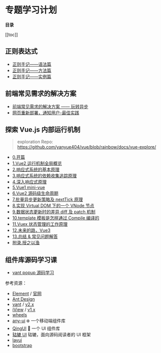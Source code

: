 # 专题学习计划

**目录**

[[toc]]

## 正则表达式

- [正则手记——语法篇](/topic/regex/正则手记——语法篇.html)
- [正则手记——方法篇](/topic/regex/正则手记——方法篇.html)
- [正则手记——实例篇](/topic/regex/正则手记——实例篇.html)

## 前端常见需求的解决方案

- [前端常见需求的解决方案 —— 玩转异步](https://yanyue404.github.io/blog/posts/?id=248)
- [网页重新部署，通知用户-最佳实践](https://juejin.cn/post/7209234917288886331)

## 探索 Vue.js 内部运行机制

> exploration Repo: https://github.com/yanyue404/vue/blob/rainbow/docs/vue-explore/

- [0.开篇](https://github.com/yanyue404/vue/blob/rainbow/docs/vue-explore/)
- [1.Vue2 运行机制全局概览](https://github.com/yanyue404/vue/blob/rainbow/docs/vue-explore/)
- [2.响应式系统的基本原理](https://github.com/yanyue404/vue/blob/rainbow/docs/vue-explore/)
- [3.响应式系统的依赖收集追踪原理](https://github.com/yanyue404/vue/blob/rainbow/docs/vue-explore/)
- [4.深入响应式原理](https://github.com/yanyue404/vue/blob/rainbow/docs/vue-explore/)
- [5.Vue1 mini-vue](https://github.com/yanyue404/vue/blob/rainbow/docs/vue-explore/)
- [6.Vue2 源码级生命周期](https://github.com/yanyue404/vue/blob/rainbow/docs/vue-explore/)
- [7.批量异步更新策略及 nextTick 原理](https://github.com/yanyue404/vue/blob/rainbow/docs/vue-explore/)
- [8.实现 Virtual DOM 下的一个 VNode 节点](https://github.com/yanyue404/vue/blob/rainbow/docs/vue-explore/)
- [9.数据状态更新时的差异 diff 及 patch 机制](https://github.com/yanyue404/vue/blob/rainbow/docs/vue-explore/)
- [10.template 模板是怎样通过 Compile 编译的](https://github.com/yanyue404/vue/blob/rainbow/docs/vue-explore/)
- [11.Vuex 状态管理的工作原理](https://github.com/yanyue404/vue/blob/rainbow/docs/vue-explore/)
- [12.未来的路，Vue3](https://github.com/yanyue404/vue/blob/rainbow/docs/vue-explore/)
- [13.总结 & 常见问题解答](https://github.com/yanyue404/vue/blob/rainbow/docs/vue-explore/)
- [附录.授之以渔](https://github.com/yanyue404/vue/blob/rainbow/docs/vue-explore/)

## 组件库源码学习课

- [vant popup 源码学习](https://github.com/yanyue404/blog/issues/250)

参考资源：

- [Element](https://github.com/ElemeFE/element) / [官网](https://element.eleme.cn/#/zh-CN)
- [Ant Design](https://ant.design/)
- [vant](https://github.com/youzan/vant) / [v2.x](https://github.com/youzan/vant/tree/2.x/src)
- [iView](https://www.iviewui.com/) / [v1.x](https://github.com/iview/iview/tree/1.x/src/components)
- [wheels](https://github.com/FrankFang/wheels)
- [any-ui](https://github.com/any86/any-ui) ❄️ 一个移动端组件库
- [QingUI](https://github.com/veedrin/qing) 🍧 一个 UI 组件库
- [轱辘 UI](https://github.com/FrankFang/gulu) 轱辘，面向源码阅读者的 UI 框架
- [layui](https://www.layui.com/)
- [bootstrap](https://www.bootcss.com/)
